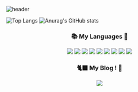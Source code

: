 ![header](https://capsule-render.vercel.app/api?type=Waving&color=auto&height=300&section=header&text=Y2EUN&fontSize=100)

</div>


  ![Top Langs](https://github-readme-stats.vercel.app/api/top-langs/?username=Uque1013&langs_count=8)
  ![Anurag's GitHub stats](https://github-readme-stats.vercel.app/api?username=Uque1013&show_icons=true&theme=radical)
</div>

<div align=center><h3>📚 My Languages 💛</h3></div>
<div align="center">
	<img src="https://img.shields.io/badge/Java-007396?style=flat&logo=java&logoColor=white"/>
	<img src="https://img.shields.io/badge/C-A8B9CC?style=flat&logo=C&logoColor=white"/>
	<img src="https://img.shields.io/badge/C++-00599C?style=flat&logo=c++&logoColor=white"/>
	<img src="https://img.shields.io/badge/HTML5-E34F26?style=flat&logo=HTML5&logoColor=white" />
	<img src="https://img.shields.io/badge/CSS3-1572B6?style=flat&logo=CSS3&logoColor=white" />
	<img src="https://img.shields.io/badge/JavaScript-F7DF1E?style=flat&logo=JavaScript&logoColor=white" />
	<img src="https://img.shields.io/badge/MySQL-4479A1?style=flat&logo=MySQL&logoColor=white" />
	<img src="https://img.shields.io/badge/PHP-777BB4?style=flat&logo=PHP&logoColor=white" />
	<img src="https://img.shields.io/badge/Kotlin-7F52FF?style=flat&logo=Kotlin&logoColor=white" />  
</div>

<div align=center><h3>🐈‍⬛ My Blog ! 🖤</h3></div>
<div align="center">
	 <a href="https://uque1013.tistory.com/"><img src="https://img.shields.io/badge/Tistory-000000?style=flat&logo=Tistory&logoColor=white"/>
</div>






